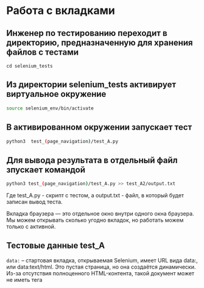 # Работа с вкладками 

## Инженер по тестированию переходит в директорию, предназначенную для хранения файлов с тестами
```
cd selenium_tests
```
## Из директории selenium_tests активирует виртуальное окружение
```sh
source selenium_env/bin/activate
```
## В активированном окружении запускает тест 
```sh
python3  test_(page_navigation)/test_A.py
```
## Для вывода результата в отдельный файл зпускает командой 
```sh
python3 test_(page_navigation)/test_A.py >> test_A2/output.txt
```
Где test_A.py -  скрипт с тестом, а output.txt - файл, в который будет записан вывод теста.

Вкладка браузера — это отдельное окно внутри одного окна браузера. Мы можем открывать сколько угодно вкладок, но работать можем только с активной.



## Тестовые данные test_A
```data:``` – стартовая вкладка, открываемая Selenium, имеет URL вида data:, или data:text/html.
 Это  пустая страница, но она создаётся динамически. 
 Из-за отсутствия полноценного HTML-контента, такой документ может не иметь тега <title>, поэтому browser.title возвращает пустую строку.
```about:blank``` – специальный URL, который загружает пустую страницу. 
Если вызвать browser.get("about:blank"), вы получите чистую страницу, с которой можно начать работу.

## Тестовые данные test_B
При работе с веб-приложениями часто требуется переходить по ссылкам, открывающимся в новой вкладке браузера. 
WebDriver может взаимодействовать только с одной вкладкой, и при открытии новой он продолжает работать со старой. 
Чтобы переключиться на новую вкладку, необходимо явно указать, на какую вкладку перейти, с помощью команды ``` webdriver.switch_to.window(window_name)```.
```webdriver.switch_to.window(window_name)```
```driver.get("Укажите любой URL")```

## Тестовые данные test_C
Метод ```webdriver.execute_script('window.open("Укажите любой URL", "_blank");')``` 
открывает новую вкладку, но фокус остается на текущей, и для работы с новой вкладкой необходимо явно переключиться. 
Даже после запуска кода фокус визуально будет на вкладке icloud.com, однако фактически она не активна. 
При использовании команды browser.get("https://google.com" новая страница откроется в первой вкладке, несмотря на видимый фокус на icloud.com. 
Такое поведение характерно для методов JavaScript, таких как browser.execute_script, которые не требуют переключения на новую вкладку.

## Тестовые данные test_D
- [x] Незарегестированный пользователь запускает  браузер с пустой вкладкой about:blank
- [x] Использует метод .new_window("tab"), открывает сайт 1 в новой вкладке и получает из title числовое значение, затем удаляет из него все числа 4, 3, 9,  сохраняет обработанное число в num1.
- [x] Открывает сайт 2 тем же методом в новой вкладке и получает из title числовое значение, затем удаляет из него все числа 7, 8, 0,  сохраняет обработанное число в num2.
- [x] Выводит сумму чимсел в качестве ответа в консоль.
#### В программе использует:
```webdriver.get("about:blank")```Метод используется для открытия пустой страницы в браузере. Эта страница не содержит ни одного элемента и служит "чистой" средой, с которой можно работать.
```webdriver.switch_to.new_window('tab')``` Метод открывает новую вкладку в текущем окне браузера, что позволяет одновременно работать с несколькими страницами в одном сеансе. Это удобно для многозадачных операций и сбора данных из разных источников.
```num_1 = ''.join(i for i in webdriver.title if i not in ['4', '3', '9'])``` Код извлекает из заголовка текущей страницы (получаемого через webdriver.title) все символы, кроме '4', '3' и '9', создавая таким образом "чистый" заголовок. Это может быть полезно для фильтрации данных.


## Тестовые данные test_E
Код открывает первую вкладку с помощью метода ```.get("URL")```, 
затем добавляет еще три вкладки с помощью ```.execute_script()``` и выводит дескрипторы всех открытых вкладок.

Дескрипторы представляют собой сущности, позволяющие управлять вкладками.
Каждая вкладка имеет свой уникальный идентификатор (дескриптор)
```webdriver.current_window_handle``` — возвращает дескриптор текущей вкладки;
```webdriver.window_handles``` — возвращает список всех дескрипторов открытых вкладок; 
```webdriver.switch_to.window(window_handles[0])``` — переключает фокус между вкладками.
```webdriver.switch_to.window(descriptor)``` — либо передать сам дескриптор на прямую
```webdriver.new_window("window")``` — открыть новое отдельное окно браузера(!не вкладку).

## Тестовые данные test_F
Код открывает первую вкладку с помощью метода browser.get("URL"), 
затем добавляет три новых вкладки через ```webdriver.new_window("tab")```, 
после чего печатает дескрипторы всех открытых вкладок.


## Тестовые данные test_G
Можно работать со всеми вкладками, но только по очереди и лишь с активной. 
Код не вызывает ошибок на странице Stepik, поскольку при отсутствии элементов метод find_elements возвращает пустой список.

## Тестовые данные test_H

